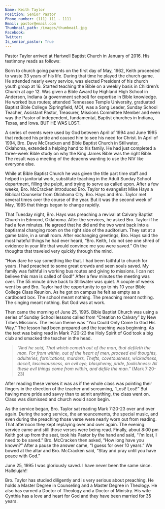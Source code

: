 ```yaml
---
Name: Keith Taylor
Position: Senior Pastor
Phone_number: (111) 111 - 1111
Email: pastor@email.com
Thumbnail_path: /images/thumbnail.jpg
Facebook: 
Twitter:
Is_senior_pastor: True
---
```


Pastor Taylor arrived at Hartwell Baptist Church in January of 2016.  His testimony reads as follows:

Born to church going parents on the first day of May, 1962, Keith proceeded to waste 33  years of his life. During that time he played the church game. He attended nearly  every service, was elected President of his church youth group at 16. Started teaching  the Bible on a weekly basis in Children’s Church at age 12. Was given a Bible Award by Highland High School in Anderson, Indiana (a government school) for expertise  in Bible knowledge. He worked bus routes; attended Tennessee Temple University, graduated Baptist Bible College (Springfield, MO), was a Song Leader, Sunday School Teacher,  Assistant Pastor, Treasurer, Missions Committee Member and even was the Pastor of  independent, fundamental, Baptist churches in Indiana, Texas, and Iowa. BUT HE WAS  LOST.

A series of events were used by God between April of 1994 and June 1995 that reduced his pride and caused him to see his need for Christ. In April of 1994, Bro. Dave McCracken and Bible Baptist Church in Stillwater, Oklahoma, extended a helping hand  to his family. He had just completed a three-week Bible study on why the King James  Bible was the right Bible. The result was a meeting of the deacons wanting to use the NIV like everyone else.

While at Bible Baptist Church he was given the title part time staff and helped in janitorial work, substitute teaching in the Adult Sunday School department, filling the pulpit, and trying to serve as called upon. After a few weeks, Bro. McCracken introduced Bro. Taylor to evangelist Mike Hays a Biblical Counselor from Oklahoma City. Bro. Hays and Bro. Taylor met several times over the course of the year. But it was the second week of May, 1995 that things began to change rapidly.

That Tuesday night, Bro. Hays was preaching a revival at Calvary Baptist Church in Edmond, Oklahoma. After the services, he asked Bro. Taylor if he had a few minutes. He agreed that he did and the two went back into a baptismal changing room on the right side of the auditorium. They sat at a game table, in a small room. After exchanging greetings, Bro. Hays said the most hateful things he had ever heard, “Bro. Keith, I do not see one shred of evidence in your life that would convince me you were saved.” Oh the thoughts that traveled very quickly through the mind.

“How dare he say something like that. I had been faithful to church for years. I had preached to some great crowds and seen souls saved. My family was faithful in working bus routes and giving to missions. I can not believe this man is called of God!” After a few minutes the meeting was over. The 55 minute drive back to Stillwater was quiet. A couple of weeks went by and Bro. Taylor had the opportunity to go to his 10 year Bible College Class Reunion. As he got on campus he felt as empty as a cardboard box. The school meant nothing. The preaching meant nothing. The singing meant nothing. But God was at work.

Then came the morning of June 25, 1995. Bible Baptist Church was using a series of Sunday School lessons called from “Creation to Calvary” by New Tribes Missions. The lesson theme was “You Could Only Come to God His Way.” The lesson had been prepared and the teaching was beginning. As the text was being read in Mark 7:20-23 the Holy Spirit of God took a big club and smacked the teacher in the head.

> *“And he said, That which cometh out of the man, that defileth the man. For from within, out of the heart of men, proceed evil thoughts, adulteries, fornications, murders, Thefts, covetousness, wickedness, deceit, lasciviousness, an evil eye, blasphemy, pride, foolishness: All these evil things come from within, and defile the man.”* (Mark 7:20-23)

After reading these verses it was as if the whole class was pointing their fingers in the direction of the teacher and screaming, “Lost! Lost!” But having more pride and savvy than to admit anything, the class went on. Class was dismissed and church would soon begin.

As the service began, Bro. Taylor sat reading Mark 7:20-23 over and over again. During the song service, the announcements, the special music, and even during the preaching those verse were nearly worn out from reading. That afternoon they kept replaying over and over again. The evening service came and still those verses were being read. Finally, about 8:00 pm Keith got up from the seat, took his Pastor by the hand and said, “I’m lost, I need to be saved.” Bro. McCracken then asked, “How long have you known?” After a pause the answer came, “I guess for over 10 years.” We bowed at the altar and Bro. McCracken said, “Stay and pray until you have peace with God.”

June 25, 1995 I was gloriously saved. I have never been the same since.  
Hallelujah!!

Bro. Taylor has studied diligently and is very serious about preaching.  He holds a Master Degree in Counseling and a Master Degree in Theology.  He also has earned a Doctor of Theology and a Doctor of Ministry. His wife Cynthia has a love and heart for God and they have been married for 35 years. 